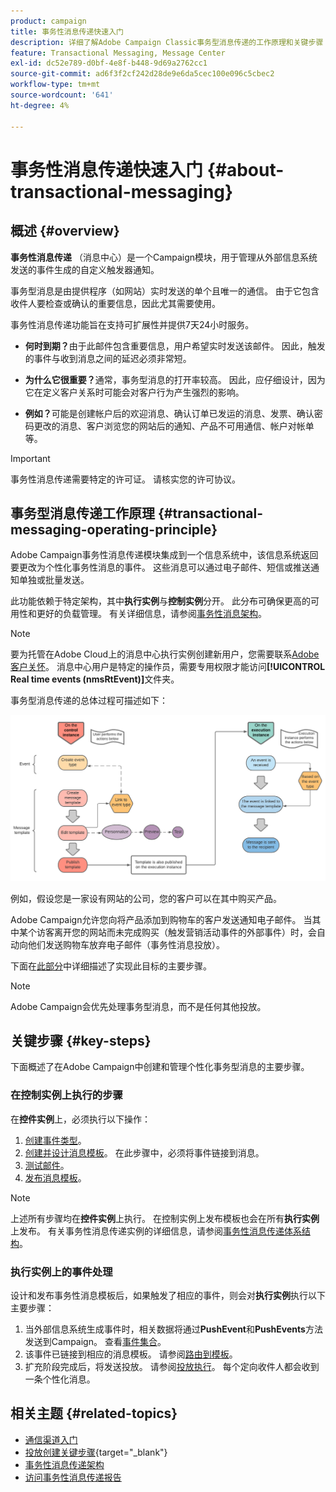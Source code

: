 ```yaml
---
product: campaign
title: 事务性消息传递快速入门
description: 详细了解Adobe Campaign Classic事务型消息传递的工作原理和关键步骤
feature: Transactional Messaging, Message Center
exl-id: dc52e789-d0bf-4e8f-b448-9d69a2762cc1
source-git-commit: ad6f3f2cf242d28de9e6da5cec100e096c5cbec2
workflow-type: tm+mt
source-wordcount: '641'
ht-degree: 4%

---
```



# 事务性消息传递快速入门 {#about-transactional-messaging}



## 概述 {#overview}

**事务性消息传递** （消息中心）是一个Campaign模块，用于管理从外部信息系统发送的事件生成的自定义触发器通知。

事务型消息是由提供程序（如网站）实时发送的单个且唯一的通信。 由于它包含收件人要检查或确认的重要信息，因此尤其需要使用。

事务性消息传递功能旨在支持可扩展性并提供7天24小时服务。

* **何时到期？**&#x200B;由于此邮件包含重要信息，用户希望实时发送该邮件。 因此，触发的事件与收到消息之间的延迟必须非常短。

* **为什么它很重要？**&#x200B;通常，事务型消息的打开率较高。 因此，应仔细设计，因为它在定义客户关系时可能会对客户行为产生强烈的影响。

* **例如？**&#x200B;可能是创建帐户后的欢迎消息、确认订单已发运的消息、发票、确认密码更改的消息、客户浏览您的网站后的通知、产品不可用通信、帐户对帐单等。

>[!IMPORTANT]
>
>事务性消息传递需要特定的许可证。 请核实您的许可协议。

<!--Before starting with transactional messaging, make sure you read the corresponding [best practices and limitations]().-->

## 事务型消息传递工作原理 {#transactional-messaging-operating-principle}

Adobe Campaign事务性消息传递模块集成到一个信息系统中，该信息系统返回要更改为个性化事务性消息的事件。 这些消息可以通过电子邮件、短信或推送通知单独或批量发送。

此功能依赖于特定架构，其中&#x200B;**执行实例**&#x200B;与&#x200B;**控制实例**&#x200B;分开。 此分布可确保更高的可用性和更好的负载管理。 有关详细信息，请参阅[事务性消息架构](../../message-center/using/transactional-messaging-architecture.md)。

>[!NOTE]
>
>要为托管在Adobe Cloud上的消息中心执行实例创建新用户，您需要联系[Adobe客户关怀](https://helpx.adobe.com/cn/enterprise/admin-guide.html/enterprise/using/support-for-experience-cloud.ug.html)。 消息中心用户是特定的操作员，需要专用权限才能访问&#x200B;**[!UICONTROL Real time events (nmsRtEvent)]**&#x200B;文件夹。

事务型消息传递的总体过程可描述如下：

![](assets/transactional-msg-overview.png)

例如，假设您是一家设有网站的公司，您的客户可以在其中购买产品。

Adobe Campaign允许您向将产品添加到购物车的客户发送通知电子邮件。 当其中某个访客离开您的网站而未完成购买（触发营销活动事件的外部事件）时，会自动向他们发送购物车放弃电子邮件（事务性消息投放）。

下面在[此部分](#key-steps)中详细描述了实现此目标的主要步骤。

>[!NOTE]
>
>Adobe Campaign会优先处理事务型消息，而不是任何其他投放。

## 关键步骤 {#key-steps}

下面概述了在Adobe Campaign中创建和管理个性化事务型消息的主要步骤。

### 在控制实例上执行的步骤

在&#x200B;**控件实例**&#x200B;上，必须执行以下操作：

1. [创建事件类型](../../message-center/using/creating-event-types.md)。
1. [创建并设计消息模板](../../message-center/using/creating-the-message-template.md)。 在此步骤中，必须将事件链接到消息。
1. [测试邮件](../../message-center/using/testing-message-templates.md)。
1. [发布消息模板](../../message-center/using/publishing-message-templates.md)。

>[!NOTE]
>
>上述所有步骤均在&#x200B;**控件实例**&#x200B;上执行。 在控制实例上发布模板也会在所有&#x200B;**执行实例**&#x200B;上发布。 有关事务性消息传递实例的详细信息，请参阅[事务性消息传递体系结构](../../message-center/using/transactional-messaging-architecture.md)。

### 执行实例上的事件处理

设计和发布事务性消息模板后，如果触发了相应的事件，则会对&#x200B;**执行实例**&#x200B;执行以下主要步骤：

1. 当外部信息系统生成事件时，相关数据将通过&#x200B;**PushEvent**&#x200B;和&#x200B;**PushEvents**&#x200B;方法发送到Campaign。 查看[事件集合](../../message-center/using/about-event-processing.md#event-collection)。
1. 该事件已链接到相应的消息模板。 请参阅[路由到模板](../../message-center/using/about-event-processing.md#routing-towards-a-template)。
1. 扩充阶段完成后，将发送投放。 请参阅[投放执行](../../message-center/using/delivery-execution.md)。 每个定向收件人都会收到一条个性化消息。

## 相关主题 {#related-topics}

* [通信渠道入门](../../delivery/using/communication-channels.md)
* [投放创建关键步骤](https://experienceleague.adobe.com/docs/campaign/campaign-v8/send/create-message.html?lang=zh-Hans){target="_blank"}
* [事务性消息传递架构](../../message-center/using/transactional-messaging-architecture.md)
* [访问事务性消息传递报告](../../message-center/using/about-transactional-messaging-reports.md)
